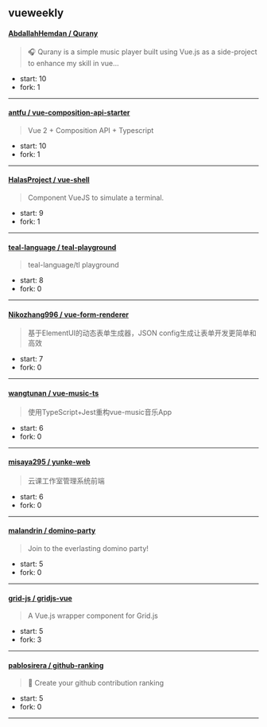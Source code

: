 ## vueweekly

#### [AbdallahHemdan / Qurany](https://github.com/AbdallahHemdan/Qurany)

> 🎧 Qurany is a simple music player built using Vue.js as a side-project to enhance my skill in vue...

+ start: 10
+ fork: 1

----


#### [antfu / vue-composition-api-starter](https://github.com/antfu/vue-composition-api-starter)

> Vue 2 + Composition API + Typescript

+ start: 10
+ fork: 1

----


#### [HalasProject / vue-shell](https://github.com/HalasProject/vue-shell)

> Component VueJS to simulate a terminal.

+ start: 9
+ fork: 1

----


#### [teal-language / teal-playground](https://github.com/teal-language/teal-playground)

> teal-language/tl playground

+ start: 8
+ fork: 0

----


#### [Nikozhang996 / vue-form-renderer](https://github.com/Nikozhang996/vue-form-renderer)

> 基于ElementUI的动态表单生成器，JSON config生成让表单开发更简单和高效

+ start: 7
+ fork: 0

----


#### [wangtunan / vue-music-ts](https://github.com/wangtunan/vue-music-ts)

> 使用TypeScript+Jest重构vue-music音乐App

+ start: 6
+ fork: 0

----


#### [misaya295 / yunke-web](https://github.com/misaya295/yunke-web)

> 云课工作室管理系统前端

+ start: 6
+ fork: 0

----


#### [malandrin / domino-party](https://github.com/malandrin/domino-party)

> Join to the everlasting domino party!

+ start: 5
+ fork: 0

----


#### [grid-js / gridjs-vue](https://github.com/grid-js/gridjs-vue)

> A Vue.js wrapper component for Grid.js

+ start: 5
+ fork: 3

----


#### [pablosirera / github-ranking](https://github.com/pablosirera/github-ranking)

> 🚀  Create your github contribution ranking

+ start: 5
+ fork: 0

----

